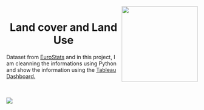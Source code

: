   <img align='right' height=200 src="https://github.com/gabrielalastra/LandcoverEU/blob/main/ABDD88E7-E564-4C23-926A-B194CAAA49C5.jpeg?raw=true">
<h1 align='center'>Land cover and Land Use</h1>
<p>Dataset from <a href='https://ec.europa.eu/eurostat/data/database'>EuroStats</a> and in this project, I am cleanning the informations using Python and show the information using the <a href='https://public.tableau.com/views/landcoverEU/Dashboard?:language=pt-BR&:display_count=n&:origin=viz_share_link'>Tableau Dashboard.</a></p>
</br></br>
<img src='https://github.com/gabrielalastra/LandcoverEU/blob/main/Dashboard.png?raw=true'>
